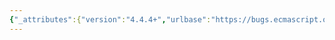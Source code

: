 ```yaml
---
{"_attributes":{"version":"4.4.4+","urlbase":"https://bugs.ecmascript.org/","maintainer":"dherman@mozilla.com"},"bug":{"bug_id":4357,"creation_ts":"2015-05-07 06:51:00 -0700","short_desc":"unused parameter labelSet in ForIn/OfHeadEvaluation","delta_ts":"2015-10-02 13:14:00 -0700","product":"Draft for 6th Edition","component":"editorial issue","version":"Rev 38: April 14, 2015 Final Draft","rep_platform":"All","op_sys":"All","bug_status":"RESOLVED","resolution":"FIXED","priority":"Normal","bug_severity":"trivial","everconfirmed":true,"reporter":"manish.tripathi.777","assigned_to":{"uid":"allen","name":"Allen Wirfs-Brock"},"long_desc":[{"commentid":14385,"comment_count":0,"who":"manish.tripathi.777","bug_when":"2015-05-07 06:51:34 -0700","thetext":"Parameter labelSet is never used in 13.7.5.12 ForIn/OfHeadEvaluation ( TDZnames, expr, iterationKind, labelSet)"},{"commentid":14389,"comment_count":1,"who":{"uid":"allen","name":"Allen Wirfs-Brock"},"bug_when":"2015-05-07 08:28:42 -0700","thetext":"fixed in rev39 publication draft"}]}}
---
```

